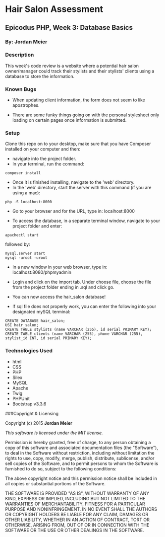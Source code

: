 # Hair Salon Assessment

## Epicodus PHP, Week 3: Database Basics

### By: Jordan Meier

### Description

This week's code review is a website where a potential hair salon owner/manager could track their stylists and their stylists' clients using a database to store the information.

### Known Bugs

* When updating client information, the form does not seem to like apostrophes.

* There are some funky things going on with the personal stylesheet only loading on certain pages once information is submitted.

### Setup

Clone this repo on to your desktop, make sure that you have Composer installed on your computer and then:
* navigate into the project folder.
* In your terminal, run the command:
```shell
composer install
```
* Once it is finished installing, navigate to the 'web' directory.
* In the 'web' directory, start the server with this command (if you are using a mac):
```shell
php -S localhost:8000
```
* Go to your browser and for the URL, type in: localhost:8000

* To access the database, in a separate terminal window, navigate to your project folder and enter:
```shell
apachectl start
```
followed by:
```shell
mysql.server start
mysql -uroot -uroot
```
* In a new window in your web browser, type in: localhost:8080/phpmyadmin

* Login and click on the import tab. Under choose file, choose the file from the project folder ending in .sql and click go.

* You can now access the hair_salon database!

* If sql file does not properly work, you can enter the following into your designated mySQL terminal:
```shell
CREATE DATABASE hair_salon;
USE hair_salon;
CREATE TABLE stylists (name VARCHAR (255), id serial PRIMARY KEY);
CREATE TABLE clients (name VARCHAR (255), phone VARCHAR (255), stylist_id INT, id serial PRIMARY KEY);
```

### Technologies Used
* html
* CSS
* PHP
* Silex
* MySQL
* Apache
* Twig
* PHPUnit
* Bootstrap v3.3.6

###Copyright & Licensing

Copyright (c) 2015 **Jordan Meier**

*This software is licensed under the MIT license.*

Permission is hereby granted, free of charge, to any person obtaining a copy
of this software and associated documentation files (the "Software"), to deal
in the Software without restriction, including without limitation the rights
to use, copy, modify, merge, publish, distribute, sublicense, and/or sell
copies of the Software, and to permit persons to whom the Software is
furnished to do so, subject to the following conditions:

The above copyright notice and this permission notice shall be included in
all copies or substantial portions of the Software.

THE SOFTWARE IS PROVIDED "AS IS", WITHOUT WARRANTY OF ANY KIND, EXPRESS OR
IMPLIED, INCLUDING BUT NOT LIMITED TO THE WARRANTIES OF MERCHANTABILITY,
FITNESS FOR A PARTICULAR PURPOSE AND NONINFRINGEMENT. IN NO EVENT SHALL THE
AUTHORS OR COPYRIGHT HOLDERS BE LIABLE FOR ANY CLAIM, DAMAGES OR OTHER
LIABILITY, WHETHER IN AN ACTION OF CONTRACT, TORT OR OTHERWISE, ARISING FROM,
OUT OF OR IN CONNECTION WITH THE SOFTWARE OR THE USE OR OTHER DEALINGS IN
THE SOFTWARE.
